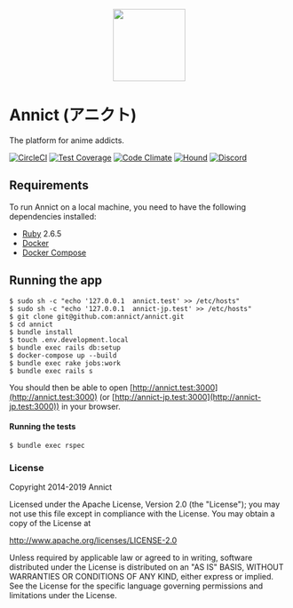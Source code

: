 <p align="center"><a href="https://annict.com" target="_blank" rel="noopener"><img src="https://user-images.githubusercontent.com/56767/56467671-fdd6ea80-645c-11e9-9056-a5d3fd5739e6.png" width="130" /></a></p>

# Annict (アニクト)

The platform for anime addicts.

[![CircleCI](https://img.shields.io/circleci/project/github/annict/annict.svg)](https://circleci.com/gh/annict/annict)
[![Test Coverage](https://api.codeclimate.com/v1/badges/ba10b596888853bc3f83/test_coverage)](https://codeclimate.com/github/annict/annict/test_coverage)
[![Code Climate](https://codeclimate.com/github/annict/annict/badges/gpa.svg)](https://codeclimate.com/github/annict/annict)
[![Hound](https://camo.githubusercontent.com/23ee7a697b291798079e258bbc25434c4fac4f8b/68747470733a2f2f696d672e736869656c64732e696f2f62616467652f50726f7465637465645f62792d486f756e642d6138373364312e737667)](https://houndci.com)
[![Discord](https://camo.githubusercontent.com/b12a95e20b7ca35f918c0ab5103fe56b6f44c067/68747470733a2f2f696d672e736869656c64732e696f2f62616467652f636861742d6f6e253230646973636f72642d3732383964612e737667)](https://discord.gg/PVJRUKP)


## Requirements

To run Annict on a local machine, you need to have the following dependencies installed:

- [Ruby](https://www.ruby-lang.org) 2.6.5
- [Docker](https://www.docker.com)
- [Docker Compose](https://docs.docker.com/compose/)


## Running the app

```
$ sudo sh -c "echo '127.0.0.1  annict.test' >> /etc/hosts"
$ sudo sh -c "echo '127.0.0.1  annict-jp.test' >> /etc/hosts"
$ git clone git@github.com:annict/annict.git
$ cd annict
$ bundle install
$ touch .env.development.local
$ bundle exec rails db:setup
$ docker-compose up --build
$ bundle exec rake jobs:work
$ bundle exec rails s
```

You should then be able to open [http://annict.test:3000](http://annict.test:3000) (or [http://annict-jp.test:3000](http://annict-jp.test:3000)) in your browser.


#### Running the tests

```
$ bundle exec rspec
```


### License

Copyright 2014-2019 Annict

Licensed under the Apache License, Version 2.0 (the "License");
you may not use this file except in compliance with the License.
You may obtain a copy of the License at

http://www.apache.org/licenses/LICENSE-2.0

Unless required by applicable law or agreed to in writing, software
distributed under the License is distributed on an "AS IS" BASIS,
WITHOUT WARRANTIES OR CONDITIONS OF ANY KIND, either express or implied.
See the License for the specific language governing permissions and
limitations under the License.
